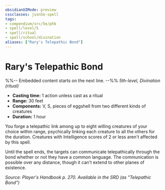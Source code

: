 ```yaml
---
obsidianUIMode: preview
cssclasses: json5e-spell
tags:
- compendium/src/5e/phb
- spell/level/5
- spell/ritual
- spell/school/divination
aliases: ["Rary's Telepathic Bond"]
---
```

# Rary's Telepathic Bond
%%-- Embedded content starts on the next line. --%%
*5th-level, Divination (ritual)*  

- **Casting time:** 1 action unless cast as a ritual
- **Range:** 30 feet
- **Components:** V, S, pieces of eggshell from two different kinds of creatures
- **Duration:** 1 hour

You forge a telepathic link among up to eight willing creatures of your choice within range, psychically linking each creature to all the others for the duration. Creatures with Intelligence scores of 2 or less aren't affected by this spell.

Until the spell ends, the targets can communicate telepathically through the bond whether or not they have a common language. The communication is possible over any distance, though it can't extend to other planes of existence.

*Source: Player's Handbook p. 270. Available in the <span title='Systems Reference Document (5.1)'>SRD</span> (as "Telepathic Bond")*